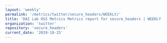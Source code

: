 ```yaml
---
layout: 'weekly'
permalink: '/metrics/twitter/secure_headers/WEEKLY/'
title: 'DAI Lab OSS Metrics Metrics report for secure_headers | WEEKLY-REPORT-2019-10-25'
organization: 'twitter'
repository: 'secure_headers'
current_date: '2019-10-25'
---
```

